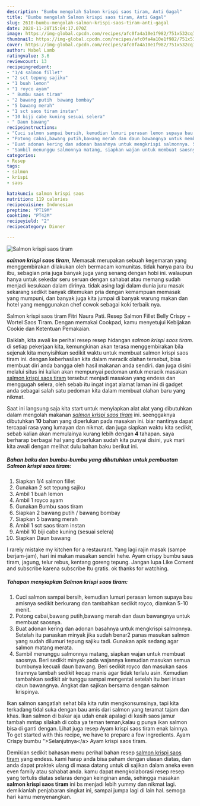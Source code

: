```yaml
---
description: "Bumbu mengolah Salmon krispi saos tiram, Anti Gagal"
title: "Bumbu mengolah Salmon krispi saos tiram, Anti Gagal"
slug: 2610-bumbu-mengolah-salmon-krispi-saos-tiram-anti-gagal
date: 2020-11-28T15:04:17.070Z
image: https://img-global.cpcdn.com/recipes/afc0fa4a10e1f982/751x532cq70/salmon-krispi-saos-tiram-foto-resep-utama.jpg
thumbnail: https://img-global.cpcdn.com/recipes/afc0fa4a10e1f982/751x532cq70/salmon-krispi-saos-tiram-foto-resep-utama.jpg
cover: https://img-global.cpcdn.com/recipes/afc0fa4a10e1f982/751x532cq70/salmon-krispi-saos-tiram-foto-resep-utama.jpg
author: Mabel Lamb
ratingvalue: 3.6
reviewcount: 13
recipeingredient:
- "1/4 salmon fillet"
- "2 sct tepung sajiku"
- "1 buah lemon"
- "1 royco ayam"
- " Bumbu saos tiram"
- "2 bawang putih  bawang bombay"
- "5 bawang merah"
- "1 sct saos tiram instan"
- "10 biji cabe kuning sesuai selera"
- " Daun bawang"
recipeinstructions:
- "Cuci salmon sampai bersih, kemudian lumuri perasan lemon supaya bau amisnya sedikit berkurang dan tambahkan sedikit royco, diamkan 5-10 menit."
- "Potong cabai,bawang putih,bawang merah dan daun bawangnya untuk membuat saosnya."
- "Buat adonan kering dan adonan basahnya untuk mengkrispi salmonnya. Setelah itu panaskan minyak jika sudah benar2 panas masukan salmon yang sudah dilumuri tepung sajiku tadi. Gunakan apik sedang agar salmon matang merata."
- "Sambil menunggu salmonnya matang, siapkan wajan untuk membuat saosnya. Beri sedikit minyak pada wajannya kemudian masukan semua bumbunya kecuali daun bawang. Beri sedikit royco dan masukan saos tiramnya tambah sedikit kecap manis agar tidak terlalu asin. Kemudian tambahkan sedikit air tunggu sampai mengental setelah itu beri irisan daun bawangnya. Angkat dan sajikan bersama dengan salmon krispinya."
categories:
- Resep
tags:
- salmon
- krispi
- saos

katakunci: salmon krispi saos 
nutrition: 119 calories
recipecuisine: Indonesian
preptime: "PT19M"
cooktime: "PT42M"
recipeyield: "2"
recipecategory: Dinner

---
```



![Salmon krispi saos tiram](https://img-global.cpcdn.com/recipes/afc0fa4a10e1f982/751x532cq70/salmon-krispi-saos-tiram-foto-resep-utama.jpg)

<b><i>salmon krispi saos tiram</i></b>, Memasak merupakan sebuah kegemaran yang menggembirakan dilakukan oleh bermacam komunitas. tidak hanya para ibu ibu, sebagian pria juga banyak juga yang senang dengan hobi ini. walaupun hanya untuk sekedar seru seruan dengan sahabat atau memang sudah menjadi kesukaan dalam dirinya. tidak asing lagi dalam dunia juru masak sekarang sedikit banyak ditemukan pria dengan kemampuan memasak yang mumpuni, dan banyak juga kita jumpai di banyak warung makan dan hotel yang menggunakan chef cowok sebagai koki terbaik nya.

Salmon krispi saos tiram Fitri Naura Pati. Resep Salmon Fillet Belly Crispy + Wortel Saos Tiram. Dengan memakai Cookpad, kamu menyetujui Kebijakan Cookie dan Ketentuan Pemakaian.

Baiklah, kita awali ke perihal resep resep hidangan <i>salmon krispi saos tiram</i>. di setiap pekerjaan kita, kemungkinan akan terasa menggembirakan bila sejenak kita menyisihkan sedikit waktu untuk membuat salmon krispi saos tiram ini. dengan keberhasilan kita dalam meracik olahan tersebut, bisa membuat diri anda bangga oleh hasil makanan anda sendiri. dan juga disini melalui situs ini kalian akan mempunyai pedoman untuk meracik masakan <u>salmon krispi saos tiram</u> tersebut menjadi masakan yang endess dan menggugah selera, oleh sebab itu ingat ingat alamat laman ini di gadget anda sebagai salah satu pedoman kita dalam membuat olahan baru yang nikmat.


Saat ini langsung saja kita start untuk menyiapkan alat alat yang dibutuhkan dalam mengolah makanan <u><i>salmon krispi saos tiram</i></u> ini. seenggaknya dibutuhkan <b>10</b> bahan yang diperlukan pada masakan ini. biar nantinya dapat tercapai rasa yang lumayan dan nikmat. dan juga siapkan waktu kita sedikit, sebab kalian akan memulainya kurang lebih dengan <b>4</b> tahapan. saya berharap berbagai hal yang diperlukan sudah kita punyai disini, yuk mari kita awali dengan melihat dulu bahan baku berikut ini.

<!--inarticleads1-->

##### Bahan baku dan bumbu-bumbu yang dibutuhkan untuk pembuatan Salmon krispi saos tiram:

1. Siapkan 1/4 salmon fillet
1. Gunakan 2 sct tepung sajiku
1. Ambil 1 buah lemon
1. Ambil 1 royco ayam
1. Gunakan  Bumbu saos tiram
1. Siapkan 2 bawang putih / bawang bombay
1. Siapkan 5 bawang merah
1. Ambil 1 sct saos tiram instan
1. Ambil 10 biji cabe kuning (sesuai selera)
1. Siapkan  Daun bawang


I rarely mistake my kitchen for a restaurant. Yang lagi rajin masak (sampe berjam-jam), hari ini makan masakan sendiri hehe. Ayam crispy bumbu saus tiram, jagung, telur rebus, kentang goreng tepung. Jangan lupa Like Coment and subscribe karena subscribe Itu gratis. ok thanks for watching. 

<!--inarticleads2-->

##### Tahapan menyiapkan Salmon krispi saos tiram:

1. Cuci salmon sampai bersih, kemudian lumuri perasan lemon supaya bau amisnya sedikit berkurang dan tambahkan sedikit royco, diamkan 5-10 menit.
1. Potong cabai,bawang putih,bawang merah dan daun bawangnya untuk membuat saosnya.
1. Buat adonan kering dan adonan basahnya untuk mengkrispi salmonnya. Setelah itu panaskan minyak jika sudah benar2 panas masukan salmon yang sudah dilumuri tepung sajiku tadi. Gunakan apik sedang agar salmon matang merata.
1. Sambil menunggu salmonnya matang, siapkan wajan untuk membuat saosnya. Beri sedikit minyak pada wajannya kemudian masukan semua bumbunya kecuali daun bawang. Beri sedikit royco dan masukan saos tiramnya tambah sedikit kecap manis agar tidak terlalu asin. Kemudian tambahkan sedikit air tunggu sampai mengental setelah itu beri irisan daun bawangnya. Angkat dan sajikan bersama dengan salmon krispinya.


Ikan salmon sangatlah sehat bila kita rutin mengkonsumsinya, tapi kita terkadang tidal suka dengan bau amis dari salmon yang teramat tajam dan khas. Ikan salmon di bakar aja udah enak apalagi di kasih saos jamur tambah mntap silakah di coba ya teman teman,kalau g punya ikan salmon bisa di ganti dengan. Lihat juga resep Ayam krispi saos tiram enak lainnya. To get started with this recipe, we have to prepare a few ingredients. Ayam Crispy bumbu &#34;&gt;Selanjutnya&lt;/a&gt; Ayam krispi saos tiram. 

Demikian sedikit bahasan menu perihal bahan resep <u>salmon krispi saos tiram</u> yang endess. kami harap anda bisa paham dengan ulasan diatas, dan anda dapat praktek ulang di masa datang untuk di sajikan dalam aneka even even family atau sahabat anda. kamu dapat mengkolaborasi resep resep yang tertulis diatas selaras dengan keinginan anda, sehingga masakan <b>salmon krispi saos tiram</b> ini bs menjadi lebih yummy dan nikmat lagi. demikianlah penjabaran singkat ini, sampai jumpa lagi di lain hal. semoga hari kamu menyenangkan.

